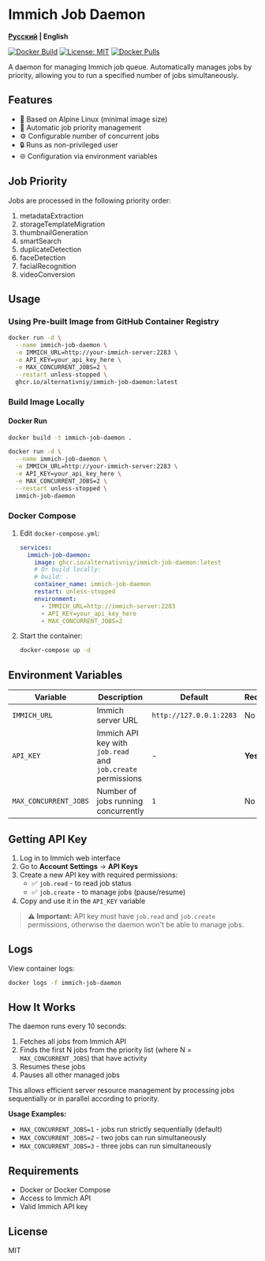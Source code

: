 # Immich Job Daemon

**[Русский](README.md) | English**

[![Docker Build](https://github.com/alternativniy/immich-job-daemon/actions/workflows/docker-build.yml/badge.svg)](https://github.com/alternativniy/immich-job-daemon/actions/workflows/docker-build.yml)
[![License: MIT](https://img.shields.io/badge/License-MIT-yellow.svg)](https://opensource.org/licenses/MIT)
[![Docker Pulls](https://img.shields.io/docker/pulls/alternativniy/immich-job-daemon)](https://github.com/alternativniy/immich-job-daemon/pkgs/container/immich-job-daemon)

A daemon for managing Immich job queue. Automatically manages jobs by priority, allowing you to run a specified number of jobs simultaneously.

## Features

- 🐧 Based on Alpine Linux (minimal image size)
- 🔄 Automatic job priority management
- ⚙️ Configurable number of concurrent jobs
- 🔒 Runs as non-privileged user
- 🌐 Configuration via environment variables

## Job Priority

Jobs are processed in the following priority order:

1. metadataExtraction
2. storageTemplateMigration
3. thumbnailGeneration
4. smartSearch
5. duplicateDetection
6. faceDetection
7. facialRecognition
8. videoConversion

## Usage

### Using Pre-built Image from GitHub Container Registry

```bash
docker run -d \
  --name immich-job-daemon \
  -e IMMICH_URL=http://your-immich-server:2283 \
  -e API_KEY=your_api_key_here \
  -e MAX_CONCURRENT_JOBS=2 \
  --restart unless-stopped \
  ghcr.io/alternativniy/immich-job-daemon:latest
```

### Build Image Locally

#### Docker Run

```bash
docker build -t immich-job-daemon .

docker run -d \
  --name immich-job-daemon \
  -e IMMICH_URL=http://your-immich-server:2283 \
  -e API_KEY=your_api_key_here \
  -e MAX_CONCURRENT_JOBS=2 \
  --restart unless-stopped \
  immich-job-daemon
```

### Docker Compose

1. Edit `docker-compose.yml`:
   ```yaml
   services:
     immich-job-daemon:
       image: ghcr.io/alternativniy/immich-job-daemon:latest
       # Or build locally:
       # build: .
       container_name: immich-job-daemon
       restart: unless-stopped
       environment:
         - IMMICH_URL=http://immich-server:2283
         - API_KEY=your_api_key_here
         - MAX_CONCURRENT_JOBS=2
   ```

2. Start the container:
   ```bash
   docker-compose up -d
   ```

## Environment Variables

| Variable | Description | Default | Required |
|----------|-------------|---------|----------|
| `IMMICH_URL` | Immich server URL | `http://127.0.0.1:2283` | No |
| `API_KEY` | Immich API key with `job.read` and `job.create` permissions | - | **Yes** |
| `MAX_CONCURRENT_JOBS` | Number of jobs running concurrently | `1` | No |

## Getting API Key

1. Log in to Immich web interface
2. Go to **Account Settings** → **API Keys**
3. Create a new API key with required permissions:
   - ✅ `job.read` - to read job status
   - ✅ `job.create` - to manage jobs (pause/resume)
4. Copy and use it in the `API_KEY` variable

> **⚠️ Important:** API key must have `job.read` and `job.create` permissions, otherwise the daemon won't be able to manage jobs.

## Logs

View container logs:

```bash
docker logs -f immich-job-daemon
```

## How It Works

The daemon runs every 10 seconds:

1. Fetches all jobs from Immich API
2. Finds the first N jobs from the priority list (where N = `MAX_CONCURRENT_JOBS`) that have activity
3. Resumes these jobs
4. Pauses all other managed jobs

This allows efficient server resource management by processing jobs sequentially or in parallel according to priority.

**Usage Examples:**
- `MAX_CONCURRENT_JOBS=1` - jobs run strictly sequentially (default)
- `MAX_CONCURRENT_JOBS=2` - two jobs can run simultaneously
- `MAX_CONCURRENT_JOBS=3` - three jobs can run simultaneously

## Requirements

- Docker or Docker Compose
- Access to Immich API
- Valid Immich API key

## License

MIT
